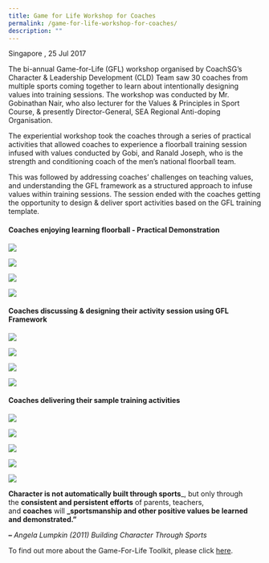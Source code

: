 ```yaml
---
title: Game for Life Workshop for Coaches
permalink: /game-for-life-workshop-for-coaches/
description: ""
---
```

Singapore , 25 Jul 2017

The bi-annual Game-for-Life (GFL) workshop organised by CoachSG’s Character & Leadership Development (CLD) Team saw 30 coaches from multiple sports coming together to learn about intentionally designing values into training sessions. The workshop was conducted by Mr. Gobinathan Nair, who also lecturer for the Values & Principles in Sport Course, & presently Director-General, SEA Regional Anti-doping Organisation.  

The experiential workshop took the coaches through a series of practical activities that allowed coaches to experience a floorball training session infused with values conducted by Gobi, and Ranald Joseph, who is the strength and conditioning coach of the men’s national floorball team.

This was followed by addressing coaches’ challenges on teaching values, and understanding the GFL framework as a structured approach to infuse values within training sessions. The session ended with the coaches getting the opportunity to design & deliver sport activities based on the GFL training template.

#### **Coaches enjoying learning floorball - Practical Demonstration**

![](/images/Sport%20Leadership%20Latest/GFL%20Workshop%20for%20Coaches/IMG_0432.jpeg)

![](/images/Sport%20Leadership%20Latest/GFL%20Workshop%20for%20Coaches/IMG_0397.jpeg)

![](/images/Sport%20Leadership%20Latest/GFL%20Workshop%20for%20Coaches/IMG_0395.jpeg)

![](/images/Sport%20Leadership%20Latest/GFL%20Workshop%20for%20Coaches/IMG_0406.jpeg)

#### **Coaches discussing & designing their activity session using GFL Framework**
![](/images/Sport%20Leadership%20Latest/GFL%20Workshop%20for%20Coaches/IMG_0433.jpeg)

![](/images/Sport%20Leadership%20Latest/GFL%20Workshop%20for%20Coaches/IMG_0437.jpeg)

![](/images/Sport%20Leadership%20Latest/GFL%20Workshop%20for%20Coaches/IMG_0441.jpeg)

![](/images/Sport%20Leadership%20Latest/GFL%20Workshop%20for%20Coaches/IMG_0439.jpeg)

#### **Coaches delivering their sample training activities**

![](/images/Sport%20Leadership%20Latest/GFL%20Workshop%20for%20Coaches/Archery_1.jpeg)

![](/images/Sport%20Leadership%20Latest/GFL%20Workshop%20for%20Coaches/Netball_3.jpeg)

![](/images/Sport%20Leadership%20Latest/GFL%20Workshop%20for%20Coaches/Swimming_4.jpeg)

![](/images/Sport%20Leadership%20Latest/GFL%20Workshop%20for%20Coaches/Netball_9.jpeg)

![](/images/Sport%20Leadership%20Latest/GFL%20Workshop%20for%20Coaches/Coaches_Commitment.png)

**Character is not automatically built through sports**_, but only through the **consistent and persistent efforts** of parents, teachers, and **coaches** will **_sportsmanship and other positive values be learned and demonstrated.”**

**_–_** _Angela Lumpkin (2011) Building Character Through Sports_

To find out more about the Game-For-Life Toolkit, please click [here](/sports-education/sports-leadership/game-for-life/).